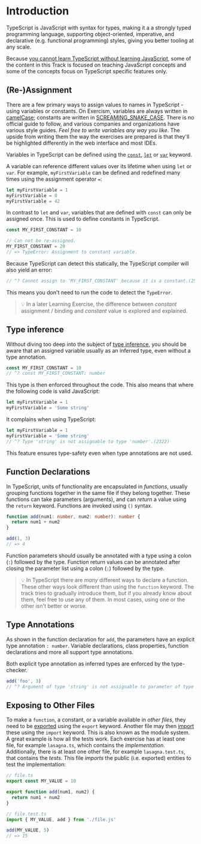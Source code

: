 # Introduction

TypeScript is JavaScript with syntax for types, making it a a strongly typed programming language, supporting object-oriented, imperative, and declarative (e.g. functional programming) styles, giving you better tooling at any scale.

Because [you cannot learn TypeScript without learning JavaScript][handbook-js-or-ts], some of the content in this Track is focused on teaching JavaScript concepts and some of the concepts focus on TypeScript specific features only.

## (Re-)Assignment

There are a few primary ways to assign values to names in TypeScript - using variables or constants.
On Exercism, variables are always written in [camelCase][wiki-camel-case]; constants are written in [SCREAMING_SNAKE_CASE][wiki-snake-case].
There is no official guide to follow, and various companies and organizations have various style guides.
_Feel free to write variables any way you like_.
The upside from writing them the way the exercises are prepared is that they'll be highlighted differently in the web interface and most IDEs.

Variables in TypeScript can be defined using the [`const`][mdn-const], [`let`][mdn-let] or [`var`][mdn-var] keyword.

A variable can reference different values over its lifetime when using `let` or `var`.
For example, `myFirstVariable` can be defined and redefined many times using the assignment operator `=`:

```typescript
let myFirstVariable = 1
myFirstVariable = 0
myFirstVariable = 42
```

In contrast to `let` and `var`, variables that are defined with `const` can only be assigned once.
This is used to define constants in TypeScript.

```typescript
const MY_FIRST_CONSTANT = 10

// Can not be re-assigned.
MY_FIRST_CONSTANT = 20
// => TypeError: Assignment to constant variable.
```

Because TypeScript can detect this statically, the TypeScript compiler will also yield an error:

```typescript
// ^? Cannot assign to 'MY_FIRST_CONSTANT' because it is a constant.(2588)
```

This means you don't need to run the code to detect the `TypeError`.

> 💡 In a later Learning Exercise, the difference between _constant_ assignment / binding and _constant_ value is explored and explained.

## Type inference

Without diving too deep into the subject of [type inference][handbook-type-inference], you should be aware that an assigned variable usually as an inferred type, even without a type annotation.

```typescript
const MY_FIRST_CONSTANT = 10
// ^? const MY_FIRST_CONSTANT: number
```

This type is then enforced throughout the code.
This also means that where the following code is valid JavaScript:

```javascript
let myFirstVariable = 1
myFirstVariable = 'Some string'
```

It complains when using TypeScript:

```typescript
let myFirstVariable = 1
myFirstVariable = 'Some string'
// ^? Type 'string' is not assignable to type 'number'.(2322)
```

This feature ensures type-safety even when type annotations are not used.

## Function Declarations

In TypeScript, units of functionality are encapsulated in _functions_, usually grouping functions together in the same file if they belong together.
These functions can take parameters (arguments), and can _return_ a value using the `return` keyword.
Functions are invoked using `()` syntax.

```typescript
function add(num1: number, num2: number): number {
  return num1 + num2
}

add(1, 3)
// => 4
```

Function parameters should usually be annotated with a type using a colon (`:`) followed by the type.
Function return values can be annotated after closing the parameter list using a colon (`:`) followed by the type.

> 💡 In TypeScript there are _many_ different ways to declare a function.
> These other ways look different than using the `function` keyword.
> The track tries to gradually introduce them, but if you already know about them, feel free to use any of them.
> In most cases, using one or the other isn't better or worse.

## Type Annotations

As shown in the function declaration for `add`, the parameters have an explicit type annotation `: number`.
Variable declarations, class properties, function declarations and more all support type annotations.

Both explicit type annotation as inferred types are enforced by the type-checker.

```typescript
add('foo', 3)
// ^? Argument of type 'string' is not assignable to parameter of type 'number'.(2345)
```

## Exposing to Other Files

To make a `function`, a constant, or a variable available in _other files_, they need to be [exported][mdn-export] using the `export` keyword.
Another file may then [import][mdn-import] these using the `import` keyword.
This is also known as the module system.
A great example is how all the tests work.
Each exercise has at least one file, for example `lasagna.ts`, which contains the _implementation_.
Additionally, there is at least one other file, for example `lasagna.test.ts`, that contains the _tests_.
This file _imports_ the public (i.e. exported) entities to test the implementation:

```typescript
// file.ts
export const MY_VALUE = 10

export function add(num1, num2) {
  return num1 + num2
}

// file.test.ts
import { MY_VALUE, add } from './file.js'

add(MY_VALUE, 5)
// => 15
```

[mdn-const]: https://developer.mozilla.org/en-US/docs/Web/JavaScript/Reference/Statements/const
[mdn-export]: https://developer.mozilla.org/en-US/docs/Web/JavaScript/Reference/Statements/export
[mdn-import]: https://developer.mozilla.org/en-US/docs/Web/JavaScript/Reference/Statements/import
[mdn-let]: https://developer.mozilla.org/en-US/docs/Web/JavaScript/Reference/Statements/let
[mdn-var]: https://developer.mozilla.org/en-US/docs/Web/JavaScript/Reference/Statements/var
[handbook-js-or-ts]: https://www.typescriptlang.org/docs/handbook/typescript-from-scratch.html#learning-javascript-and-typescript
[handbook-type-inference]: https://www.typescriptlang.org/docs/handbook/type-inference.html
[wiki-camel-case]: https://en.wikipedia.org/wiki/Camel_case
[wiki-snake-case]: https://en.wikipedia.org/wiki/Snake_case

